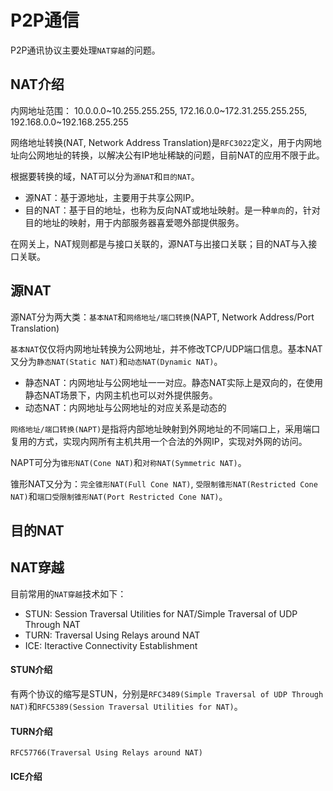 # P2P通信

P2P通讯协议主要处理`NAT穿越`的问题。

## NAT介绍

内网地址范围： 10.0.0.0~10.255.255.255, 172.16.0.0~172.31.255.255.255, 192.168.0.0~192.168.255.255

网络地址转换(NAT, Network Address Translation)是`RFC3022`定义，用于内网地址向公网地址的转换，以解决公有IP地址稀缺的问题，目前NAT的应用不限于此。

根据要转换的域，NAT可以分为`源NAT`和`目的NAT`。

+ 源NAT：基于源地址，主要用于共享公网IP。
+ 目的NAT：基于目的地址，也称为反向NAT或地址映射。是一种`单向`的，针对目的地址的映射，用于内部服务器喜爱嗯外部提供服务。

在网关上，NAT规则都是与接口关联的，源NAT与出接口关联；目的NAT与入接口关联。

## 源NAT

源NAT分为两大类：`基本NAT`和`网络地址/端口转换`(NAPT, Network Address/Port Translation)

`基本NAT`仅仅将内网地址转换为公网地址，并不修改TCP/UDP端口信息。基本NAT又分为`静态NAT(Static NAT)`和`动态NAT(Dynamic NAT)`。

+ 静态NAT：内网地址与公网地址一一对应。静态NAT实际上是双向的，在使用静态NAT场景下，内网主机也可以对外提供服务。
+ 动态NAT：内网地址与公网地址的对应关系是动态的

`网络地址/端口转换(NAPT)`是指将内部地址映射到外网地址的不同端口上，采用端口复用的方式，实现内网所有主机共用一个合法的外网IP，实现对外网的访问。

NAPT可分为`锥形NAT(Cone NAT)`和`对称NAT(Symmetric NAT)`。

锥形NAT又分为：`完全锥形NAT(Full Cone NAT)`, `受限制锥形NAT(Restricted Cone NAT)`和`端口受限制锥形NAT(Port Restricted Cone NAT)`。

## 目的NAT


## NAT穿越

目前常用的`NAT穿越`技术如下：

+ STUN: Session Traversal Utilities for NAT/Simple Traversal of UDP Through NAT
+ TURN: Traversal Using Relays around NAT
+ ICE: Iteractive Connectivity Establishment

#### STUN介绍

有两个协议的缩写是STUN，分别是`RFC3489(Simple Traversal of UDP Through NAT)`和`RFC5389(Session Traversal Utilities for NAT)`。


#### TURN介绍

`RFC57766(Traversal Using Relays around NAT)`

#### ICE介绍


